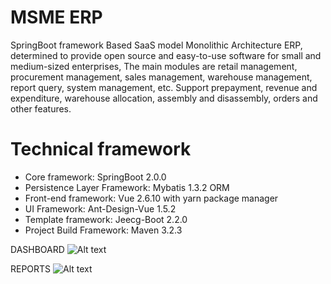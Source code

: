 # MSME ERP
 SpringBoot framework Based SaaS model Monolithic Architecture ERP, determined to provide open source and easy-to-use software for small and medium-sized enterprises, The main modules are retail management, procurement management, sales management, warehouse management, report query, system management, etc. Support prepayment, revenue and expenditure, warehouse allocation, assembly and disassembly, orders and other features. 



# Technical framework
* Core framework: SpringBoot 2.0.0
* Persistence Layer Framework: Mybatis 1.3.2 ORM
* Front-end framework: Vue 2.6.10 with yarn package manager
* UI Framework: Ant-Design-Vue 1.5.2
* Template framework: Jeecg-Boot 2.2.0
* Project Build Framework: Maven 3.2.3



DASHBOARD
 ![Alt text](https://user-images.githubusercontent.com/39233553/158424637-b34bf00f-9241-4a8a-99c0-44df81fc6c86.PNG?raw=true "Dashboard")


REPORTS
![Alt text](https://user-images.githubusercontent.com/39233553/158424661-5212ed26-1eae-43f5-8160-b5c962a9c56a.PNG?raw=true "Reports")
